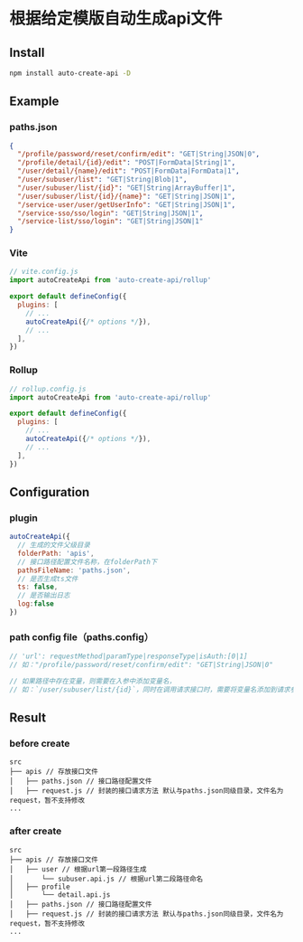 # 根据给定模版自动生成api文件

## Install

```bash
npm install auto-create-api -D
```

## Example

### paths.json

```json
{
  "/profile/password/reset/confirm/edit": "GET|String|JSON|0",
  "/profile/detail/{id}/edit": "POST|FormData|String|1",
  "/user/detail/{name}/edit": "POST|FormData|FormData|1",
  "/user/subuser/list": "GET|String|Blob|1",
  "/user/subuser/list/{id}": "GET|String|ArrayBuffer|1",
  "/user/subuser/list/{id}/{name}": "GET|String|JSON|1",
  "/service-user/user/getUserInfo": "GET|String|JSON|1",
  "/service-sso/sso/login": "GET|String|JSON|1",
  "/service-list/sso/login": "GET|String|JSON|1"
}
```

### Vite

```javascript
// vite.config.js
import autoCreateApi from 'auto-create-api/rollup'

export default defineConfig({
  plugins: [
    // ...
    autoCreateApi({/* options */}), 
    // ...
  ],
})
```

### Rollup

```javascript
// rollup.config.js
import autoCreateApi from 'auto-create-api/rollup'

export default defineConfig({
  plugins: [
    // ...
    autoCreateApi({/* options */}), 
    // ...
  ],
})
```

## Configuration

### plugin

```javascript
autoCreateApi({
  // 生成的文件父级目录 
  folderPath: 'apis',
  // 接口路径配置文件名称，在folderPath下
  pathsFileName: 'paths.json',
  // 是否生成ts文件
  ts: false,
  // 是否输出日志
  log:false 
})
```
### path config file（paths.config）

```javascript
// 'url': requestMethod|paramType|responseType|isAuth:[0|1]
// 如："/profile/password/reset/confirm/edit": "GET|String|JSON|0"

// 如果路径中存在变量，则需要在入参中添加变量名，
// 如：`/user/subuser/list/{id}`，同时在调用请求接口时，需要将变量名添加到请求参数中，如：`requestName({id: 1,other: 'xxx'})`
```
## Result

### before create

```
src
├── apis // 存放接口文件
│   ├── paths.json // 接口路径配置文件
│   ├── request.js // 封装的接口请求方法 默认与paths.json同级目录，文件名为request，暂不支持修改
...
```
### after create
```
src
├── apis // 存放接口文件
│   ├── user // 根据url第一段路径生成
│       └── subuser.api.js // 根据url第二段路径命名
│   ├── profile 
│       └── detail.api.js
│   ├── paths.json // 接口路径配置文件
│   ├── request.js // 封装的接口请求方法 默认与paths.json同级目录，文件名为request，暂不支持修改
...
```



